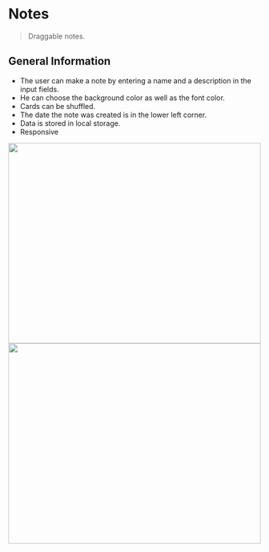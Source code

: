 # Notes
> Draggable notes.


## General Information
- The user can make a note by entering a name and a description in the input fields.
- He can choose the background color as well as the font color.
- Cards can be shuffled.
- The date the note was created is in the lower left corner.
- Data is stored in local storage.
- Responsive

<img src="https://user-images.githubusercontent.com/106910358/218322489-e5d8bcb6-be6f-47c2-81de-8fe20feb74d0.png" width="100%" height="400" />
<img src="https://user-images.githubusercontent.com/106910358/218322481-c0df3840-2d06-4215-b3d5-a5bc607570c1.png" width="100%" height="400" />

